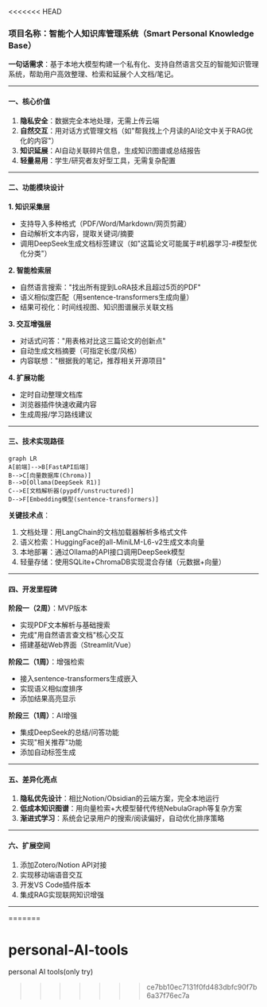 <<<<<<< HEAD

### **项目名称：智能个人知识库管理系统（Smart Personal Knowledge Base）**
**一句话需求**：基于本地大模型构建一个私有化、支持自然语言交互的智能知识管理系统，帮助用户高效整理、检索和延展个人文档/笔记。

---

#### **一、核心价值**
1. **隐私安全**：数据完全本地处理，无需上传云端  
2. **自然交互**：用对话方式管理文档（如"帮我找上个月读的AI论文中关于RAG优化的内容"）
3. **知识延展**：AI自动关联碎片信息，生成知识图谱或总结报告
4. **轻量易用**：学生/研究者友好型工具，无需复杂配置

---

#### **二、功能模块设计**
**1. 知识采集层**
- 支持导入多种格式（PDF/Word/Markdown/网页剪藏）
- 自动解析文本内容，提取关键词/摘要
- 调用DeepSeek生成文档标签建议（如"这篇论文可能属于#机器学习-#模型优化分类"）

**2. 智能检索层**
- 自然语言搜索："找出所有提到LoRA技术且超过5页的PDF"
- 语义相似度匹配（用sentence-transformers生成向量）
- 结果可视化：时间线视图、知识图谱展示关联文档

**3. 交互增强层**
- 对话式问答："用表格对比这三篇论文的创新点"
- 自动生成文档摘要（可指定长度/风格）
- 内容联想："根据我的笔记，推荐相关开源项目"

**4. 扩展功能**
- 定时自动整理文档库
- 浏览器插件快速收藏内容
- 生成周报/学习路线建议

---

#### **三、技术实现路径**
```mermaid
graph LR
A[前端]-->B[FastAPI后端]
B-->C[向量数据库(Chroma)]
B-->D[Ollama(DeepSeek R1)]
C-->E[文档解析器(pypdf/unstructured)]
D-->F[Embedding模型(sentence-transformers)]
```

**关键技术点**：
1. 文档处理：用LangChain的文档加载器解析多格式文件
2. 语义检索：HuggingFace的all-MiniLM-L6-v2生成文本向量
3. 本地部署：通过Ollama的API接口调用DeepSeek模型
4. 轻量存储：使用SQLite+ChromaDB实现混合存储（元数据+向量）

---

#### **四、开发里程碑**
**阶段一（2周）**：MVP版本
- 实现PDF文本解析与基础搜索
- 完成"用自然语言查文档"核心交互
- 搭建基础Web界面（Streamlit/Vue）

**阶段二（1周）**：增强检索
- 接入sentence-transformers生成嵌入
- 实现语义相似度排序
- 添加结果高亮显示

**阶段三（1周）**：AI增强
- 集成DeepSeek的总结/问答功能
- 实现"相关推荐"功能
- 添加自动标签生成

---

#### **五、差异化亮点**
1. **隐私优先设计**：相比Notion/Obsidian的云端方案，完全本地运行
2. **低成本知识图谱**：用向量检索+大模型替代传统NebulaGraph等复杂方案
3. **渐进式学习**：系统会记录用户的搜索/阅读偏好，自动优化排序策略

---

#### **六、扩展空间**
1. 添加Zotero/Notion API对接
2. 实现移动端语音交互
3. 开发VS Code插件版本
4. 集成RAG实现联网知识增强

---


=======
# personal-AI-tools
personal AI tools(only try) 
>>>>>>> ce7bb10ec7131f0fd483dbfc90f7b6a37f76ec7a
